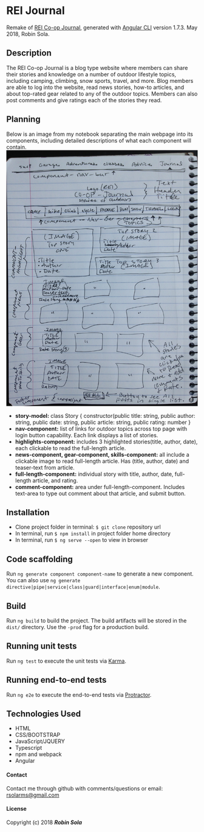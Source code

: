 # REI Journal
Remake of [REI Co-op Journal](https://www.rei.com/blog), generated with [Angular CLI](https://github.com/angular/angular-cli) version 1.7.3. May 2018, Robin Sola.

## Description
The REI Co-op Journal is a blog type website where members can share their stories and knowledge on a number of outdoor lifestyle topics, including camping, climbing, snow sports, travel, and more. Blog members are able to log into the website, read news stories, how-to articles, and about top-rated gear related to any of the outdoor topics. Members can also post comments and give ratings each of the stories they read.

## Planning
Below is an image from my notebook separating the main webpage into its components, including detailed descriptions of what each component will contain.
![](readme-plan.JPG)
* __story-model:__ class Story { constructor(public title: string, public author: string, public date: string, public article: string, public rating: number }
*  __nav-component:__ list of links for outdoor topics across top page with login button capability. Each link displays a list of stories.
* __highlights-component:__ includes 3 highlighted stories(title, author, date), each clickable to read the  full-length article.
* __news-component, gear-component, skills-component:__ all include a clickable image to read full-length article. Has (title, author, date) and teaser-text from article.
* __full-length-component:__ individual story with title, author, date, full-length article, and rating.
* __comment-component:__ area under full-length-component. Includes text-area to type out comment about that article, and submit button.

## Installation
* Clone project folder in terminal: `$ git clone` repository url
* In terminal, run `$ npm install` in project folder home directory
* In terminal, run `$ ng serve --open` to view in browser

## Code scaffolding
Run `ng generate component component-name` to generate a new component. You can also use `ng generate directive|pipe|service|class|guard|interface|enum|module`.

## Build
Run `ng build` to build the project. The build artifacts will be stored in the `dist/` directory. Use the `-prod` flag for a production build.

## Running unit tests
Run `ng test` to execute the unit tests via [Karma](https://karma-runner.github.io).

## Running end-to-end tests
Run `ng e2e` to execute the end-to-end tests via [Protractor](http://www.protractortest.org/).

## Technologies Used
* HTML
* CSS/BOOTSTRAP
* JavaScript/JQUERY
* Typescript
* npm and webpack
* Angular

#### Contact
Contact me through github with comments/questions or email: rsolarms@gmail.com

#### License
Copyright (c) 2018 **_Robin Sola_**
